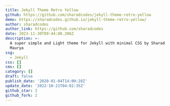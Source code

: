 ```yaml
---
title: Jekyll Theme Retro Yellow
github: https://github.com/sharadcodes/jekyll-theme-retro-yellow
demo: https://sharadcodes.github.io/jekyll-theme-retro-yellow/
author: sharadcodes
author_link: https://github.com/sharadcodes
date: 2023-11-30T09:44:00.206Z
description: >-
  A super simple and Light theme for Jekyll with minimal CSS by Sharad Raj Singh
  Maurya
ssg:
  - Jekyll
css: []
cms: []
category: []
draft: false
publish_date: '2020-01-04T14:00:28Z'
update_date: '2022-10-21T04:02:35Z'
github_star: 2
github_fork: 2
---
```

